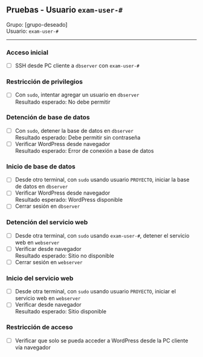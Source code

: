 ## Pruebas - Usuario `exam-user-#`

Grupo: [grupo-deseado]  
Usuario: `exam-user-#`

---

### Acceso inicial
- [ ] SSH desde PC cliente a `dbserver` con `exam-user-#`

### Restricción de privilegios
- [ ] Con `sudo`, intentar agregar un usuario en `dbserver`  
      Resultado esperado: No debe permitir

### Detención de base de datos
- [ ] Con `sudo`, detener la base de datos en `dbserver`  
      Resultado esperado: Debe permitir sin contraseña
- [ ] Verificar WordPress desde navegador  
      Resultado esperado: Error de conexión a base de datos

### Inicio de base de datos
- [ ] Desde otro terminal, con `sudo` usando usuario `PROYECTO`, iniciar la base de datos en `dbserver`
- [ ] Verificar WordPress desde navegador  
      Resultado esperado: WordPress disponible
- [ ] Cerrar sesión en `dbserver`

### Detención del servicio web
- [ ] Desde otra terminal, con `sudo` usando `exam-user-#`, detener el servicio web en `webserver`
- [ ] Verificar desde navegador  
      Resultado esperado: Sitio no disponible
- [ ] Cerrar sesión en `webserver`

### Inicio del servicio web
- [ ] Desde otra terminal, con `sudo` usando usuario `PROYECTO`, iniciar el servicio web en `webserver`
- [ ] Verificar desde navegador  
      Resultado esperado: Sitio disponible

### Restricción de acceso
- [ ] Verificar que solo se pueda acceder a WordPress desde la PC cliente vía navegador


